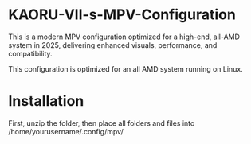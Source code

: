# KAORU-VII-s-MPV-Configuration
This is a modern MPV configuration optimized for a high-end, all-AMD system in 2025, delivering enhanced visuals, performance, and compatibility.

This configuration is optimized for an all AMD system running on Linux.

# Installation

First, unzip the folder, then place all folders and files into /home/yourusername/.config/mpv/
